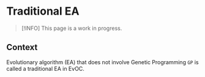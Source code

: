 # Traditional EA

> [!INFO]
> This page is a work in progress.

## Context

Evolutionary algorithm (EA) that does not involve Genetic Programming `GP` is called a traditional EA in EvOC.
